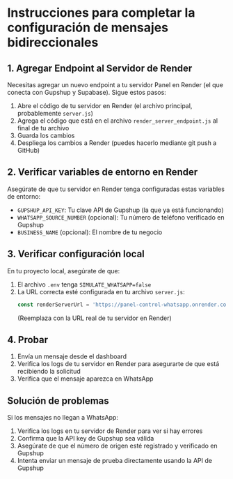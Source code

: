 # Instrucciones para completar la configuración de mensajes bidireccionales

## 1. Agregar Endpoint al Servidor de Render

Necesitas agregar un nuevo endpoint a tu servidor Panel en Render (el que conecta con Gupshup y Supabase). Sigue estos pasos:

1. Abre el código de tu servidor en Render (el archivo principal, probablemente `server.js`)
2. Agrega el código que está en el archivo `render_server_endpoint.js` al final de tu archivo
3. Guarda los cambios
4. Despliega los cambios a Render (puedes hacerlo mediante git push a GitHub)

## 2. Verificar variables de entorno en Render

Asegúrate de que tu servidor en Render tenga configuradas estas variables de entorno:

- `GUPSHUP_API_KEY`: Tu clave API de Gupshup (la que ya está funcionando)
- `WHATSAPP_SOURCE_NUMBER` (opcional): Tu número de teléfono verificado en Gupshup
- `BUSINESS_NAME` (opcional): El nombre de tu negocio

## 3. Verificar configuración local

En tu proyecto local, asegúrate de que:

1. El archivo `.env` tenga `SIMULATE_WHATSAPP=false`
2. La URL correcta esté configurada en tu archivo `server.js`:
   ```javascript
   const renderServerUrl = 'https://panel-control-whatsapp.onrender.com/send-whatsapp-message-proxy';
   ```
   (Reemplaza con la URL real de tu servidor en Render)

## 4. Probar

1. Envía un mensaje desde el dashboard
2. Verifica los logs de tu servidor en Render para asegurarte de que está recibiendo la solicitud
3. Verifica que el mensaje aparezca en WhatsApp

## Solución de problemas

Si los mensajes no llegan a WhatsApp:

1. Verifica los logs en tu servidor de Render para ver si hay errores
2. Confirma que la API key de Gupshup sea válida
3. Asegúrate de que el número de origen esté registrado y verificado en Gupshup
4. Intenta enviar un mensaje de prueba directamente usando la API de Gupshup 